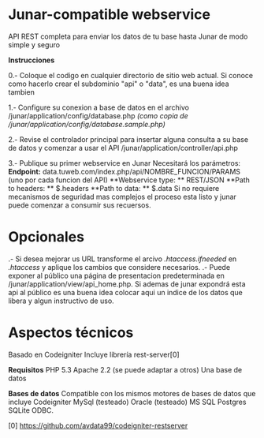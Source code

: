 Junar-compatible webservice
==========================

API REST completa para enviar los datos de tu base hasta Junar de modo simple y seguro

**Instrucciones**

0.- Coloque el codigo en cualquier directorio de sitio web actual.
Si conoce como hacerlo crear el subdominio "api" o "data", es una buena idea tambien

1.- Configure su conexion a base de datos en el archivo
	/junar/application/config/database.php 
	*(como copia de /junar/application/config/database.sample.php)*

2.- Revise el controlador principal para insertar alguna consulta a su base de datos y comenzar a usar el API
    /junar/application/controller/api.php

3.- Publique su primer webservice en Junar
Necesitará los parámetros:
**Endpoint:** data.tuweb.com/index.php/api/NOMBRE_FUNCION/PARAMS (uno por cada funcion del API)
**Webservice type: ** REST/JSON
**Path to headers: ** $.headers
**Path to data: ** $.data
Si no requiere mecanismos de seguridad mas complejos el proceso esta listo y junar puede comenzar a consumir sus recuersos.


Opcionales
==========
.- Si desea mejorar us URL transforme el arcivo *.htaccess.ifneeded* en *.htaccess* y aplique los cambios que considere necesarios.
.- Puede exponer al público una página de presentacion predeterminada en /junar/application/view/api_home.php. 
Si ademas de junar expondrá esta api al público es una buena idea colocar aqui un indice de los datos que libera y algun instructivo de uso.


Aspectos técnicos
=================
Basado en Codeigniter
Incluye librería rest-server[0] 

**Requisitos**
PHP 5.3
Apache 2.2 (se puede adaptar a otros)
Una base de datos

**Bases de datos**
Compatible con los mismos motores de bases de datos que incluye Codeigniter
MySql (testeado)
Oracle (testeado)
MS SQL
Postgres
SQLite
ODBC.


[0] https://github.com/avdata99/codeigniter-restserver
